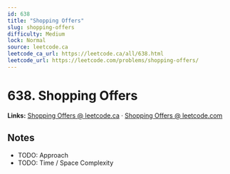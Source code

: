 ```yaml
--- 
id: 638
title: "Shopping Offers"
slug: shopping-offers
difficulty: Medium
lock: Normal
source: leetcode.ca
leetcode_ca_url: https://leetcode.ca/all/638.html
leetcode_url: https://leetcode.com/problems/shopping-offers/
---
```


# 638. Shopping Offers

**Links:** [Shopping Offers @ leetcode.ca](https://leetcode.ca/all/638.html) · [Shopping Offers @ leetcode.com](https://leetcode.com/problems/shopping-offers/)

## Notes
- TODO: Approach
- TODO: Time / Space Complexity

